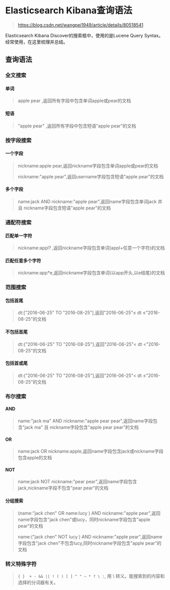 # Elasticsearch Kibana查询语法
> https://blog.csdn.net/wangpei1949/article/details/80518541

Elasticsearch Kibana Discover的搜索框中，使用的是Lucene Query Syntax。经常使用，在这里梳理并总结。

## 查询语法

### 全文搜索
#### 单词
> apple pear ,返回所有字段中包含单词apple或pear的文档

#### 短语
> "apple pear" ,返回所有字段中包含短语"apple pear"的文档

### 按字段搜索
#### 一个字段
> nickname:apple pear,返回nickname字段包含单词apple或pear的文档
>
> nickname:"apple pear",返回username字段包含短语"apple pear"的文档

#### 多个字段
> name:jack AND nickname:"apple pear",返回name字段包含单词jack 并且 nickname字段包含短语"apple pear"的文档

### 通配符搜索
#### 匹配单一字符
> nickname:appl? ,返回nickname字段包含单词(appl+任意一个字符)的文档

#### 匹配任意多个字符
> nickname:app*e,返回nickname字段包含单词(以app开头,以e结尾)的文档

### 范围搜索
#### 包括首尾
> dt:["2016-06-25" TO "2016-08-25"],返回"2016-06-25"≤ dt ≤"2016-08-25"的文档

#### 不包括首尾
> dt:{"2016-06-25" TO "2016-08-25"},返回"2016-06-25"< dt <"2016-08-25"的文档

#### 包括首或尾
> dt:{"2016-06-25" TO "2016-08-25"],返回"2016-06-25"< dt ≤"2016-08-25"的文档

### 布尔搜索
#### AND
> name:"jack ma" AND nickname:"apple pear pear",返回name字段包含"jack ma" 且 nickname字段包含"apple pear pear"的文档

#### OR
> name:jack OR nickname:apple,返回name字段包含jack或nickname字段包含apple的文档

#### NOT
> name:jack NOT nickname:"pear pear",返回name字段包含jack,nickname字段不包含"pear pear"的文档

#### 分组搜索
> (name:"jack chen" OR name:lucy ) AND  nickname:"apple pear",返回name字段包含"jack chen"或lucy，同时nickname字段包含"apple pear"的文档
>
> name:("jack chen" NOT lucy ) AND  nickname:"apple pear",返回name字段包含"jack chen"不包含lucy,同时nickname字段包含"apple pear"的文档

### 转义特殊字符
> `{ }  + - && || ! ( ) [ ] ^ " ~ * ? \ :`, 用 \ 转义。能搜索到的内容和选择的分词器有关。
